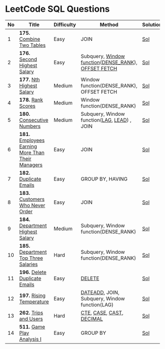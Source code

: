 # LeetCode SQL Questions

| No | Title                      | Difficulty | Method                                  | Solution |
|----|----------------------------|------------|-----------------------------------------|----------|
| 1  | __175.__ [Combine Two Tables](https://leetcode.com/problems/combine-two-tables/)    | Easy       | JOIN                                    |[Sol](175-Combine-Two-Tables.sql)      |
| 2  | __176.__ [Second Highest Salary](https://leetcode.com/problems/second-highest-salary/) | Easy       | Subquery, [Window function](https://www.sqlservertutorial.net/sql-server-window-functions/)([DENSE_RANK](https://www.sqlservertutorial.net/sql-server-window-functions/sql-server-dense_rank-function/)), [OFFSET FETCH](https://www.sqlservertutorial.net/sql-server-basics/sql-server-offset-fetch/) |[Sol](176-Second-Highest-Salary.sql)           |
| 3  | __177.__ [Nth Highest Salary](https://leetcode.com/problems/nth-highest-salary/)    | Medium     | Window function(DENSE_RANK), OFFSET FETCH          |[Sol](177-Nth-Highest-Salary.sql)          |
| 4  | __178.__ [Rank Scores](https://leetcode.com/problems/rank-scores/)           | Medium     | Window function(DENSE_RANK)                        |[Sol](178-Rank-Scores.sql)          |
| 5  | __180.__ [Consecutive Numbers](https://leetcode.com/problems/consecutive-numbers/)   | Medium     | Subquery, Window function([LAG](https://www.sqlservertutorial.net/sql-server-window-functions/sql-server-lag-function/), [LEAD](https://www.sqlservertutorial.net/sql-server-window-functions/sql-server-lead-function/)) , JOIN         |[Sol](180-Consecutive-Numbers.sql)          |
| 6  | __181.__ [Employees Earning More Than Their Managers](https://leetcode.com/problems/employees-earning-more-than-their-managers/) | Easy | JOIN |[Sol](181-Employees-Earning-More-Than-Their-Managers.sql)|
| 7  | __182.__ [Duplicate Emails](https://leetcode.com/problems/duplicate-emails/)      | Easy    | GROUP BY, HAVING         |[Sol](182-Duplicate-Emails.sql)          |
| 8  | __183.__ [Customers Who Never Order](https://leetcode.com/problems/customers-who-never-order/) | Easy    | JOIN                |[Sol](183-Customers-Who-Never-Order.sql) |
| 9  | __184.__ [Department Highest Salary](https://leetcode.com/problems/department-highest-salary/) | Medium  | Subquery, Window function(DENSE_RANK)              |[Sol](184-Department-Highest-Salary.sql) |
| 10  | __185.__ [Department Top Three Salaries](https://leetcode.com/problems/department-top-three-salaries/)| Hard    | Subquery, Window function(DENSE_RANK)           |[Sol](185-Department-Top-Three-Salaries.sql) |
| 11  | __196.__ [Delete Duplicate Emails](https://leetcode.com/problems/delete-duplicate-emails/)| Easy    | [DELETE](https://www.sqlservertutorial.net/sql-server-basics/sql-server-delete/)           |[Sol](196-Delete-Duplicate-Emails.sql) |
| 12  | __197.__ [Rising Temperature](https://leetcode.com/problems/rising-temperature/)| Easy    | [DATEADD](https://www.w3schools.com/sql/func_sqlserver_dateadd.asp), JOIN, Subquery, Window function(LAG)          |[Sol](197-Rising-Temperature.sql) |
| 13  | __262.__ [Trips and Users](https://leetcode.com/problems/trips-and-users/)| Hard    | [CTE](https://www.sqlservertutorial.net/sql-server-basics/sql-server-cte/), [CASE](https://www.sqlservertutorial.net/sql-server-basics/sql-server-case/), [CAST](https://www.sqlservertutorial.net/sql-server-system-functions/sql-server-cast-function/), [DECIMAL](https://www.sqlservertutorial.net/sql-server-basics/sql-server-decimal/)      |[Sol](262-Trips-and-Users.sql) |
| 14  | __511.__ [Game Play Analysis I](https://leetcode.com/problems/game-play-analysis-i/)| Easy    | GROUP BY         |[Sol](511-Game-Play-Analysis-I.sql) |
